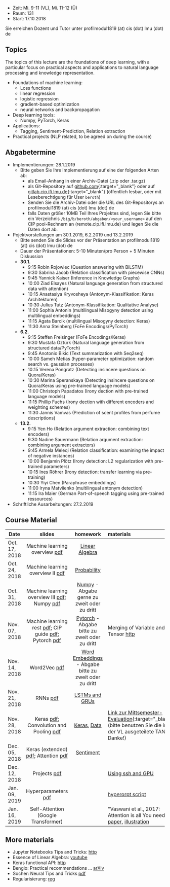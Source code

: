 - Zeit: Mi. 9-11 (VL), Mi. 11-12 (Ü)
- Raum: 131
- Start: 17.10.2018

Sie erreichen Dozent und Tutor unter profilmodul1819 (at) cis (dot) lmu (dot) de

## Topics

The topics of this lecture are the foundations of deep learning, with a particular focus on practical aspects and applications to natural language processing and knowledge representation.

- Foundations of machine learning:
  - Loss functions
  - linear regression
  - logistic regression
  - gradient-based optimization
  - neural networks and backpropagation
- Deep learning tools:
  - Numpy, PyTorch, Keras
- Applications:
  - Tagging, Sentiment-Prediction, Relation extraction
- Practical projects (NLP related, to be agreed on during the course)


## Abgabetermine
- Implementierungen: 28.1.2019
  - Bitte geben Sie Ihre Implementierung auf eine der folgenden Arten ab:
    - als Email-Anhang in einer Archiv-Datei (.zip oder .tar.gz)
    - als Git-Repository auf [github.com](https://github.com/){:target="_blank"} oder auf [gitlab.cip.ifi.lmu.de](https://gitlab.cip.ifi.lmu.de/){:target="_blank"} (öffentlich lesbar, oder mit Leseberechtigung für User `beroth`)
    - Senden Sie die Archiv-Datei oder die URL des Git-Repositorys an profilmodul1819 (at) cis (dot) lmu (dot) de
    - falls Daten größer 10MB Teil Ihres Projektes sind, legen Sie bitte ein Verzeichnis `/big/b/beroth/abgaben/<your_username>` auf den CIP pool-Rechnern an (remote.cip.ifi.lmu.de) und legen Sie die Daten dort ab.
- Pojektvorstellungen am 30.1.2019, 6.2.2019 und 13.2.2019
  - Bitte senden Sie die Slides vor der Präsentation an profilmodul1819 (at) cis (dot) lmu (dot) de
  - Dauer der Präsentationen: 5-10 Minuten/pro Person + 5 Minuten Diskussion
  - **30.1.**
    - 9:15 Robin Rojowiec (Question answering with BiLSTM)
    - 9:30 Sabrina Jacob (Relation classification with piecewise CNNs)
    - 9:45 Yannick Kaiser (Inference in Knowledge Graphs)
    - 10:00 Ziad Elsayes (Natural language generation from structured data with attention)
    - 10:15 Anastasiya Kryvosheya (Antonym-Klassifikation: Keras Architekturen)
    - 10:30 Julius Tutz (Antonym-Klassifikation: Qualitative Analyse)
    - 11:00 Sophia Antonin (multilingual Misogyny detection using multilingual embeddings)
    - 11:15 Agata Barcik (multilingual Misogyny detection: Keras)
    - 11:30 Anna Steinberg (FoFe Encodings/PyTorch)
  - **6.2.**
    - 9:15 Steffen Freisinger (FoFe Encodings/Keras)
    - 9:30 Mustafa Öztürk (Natural language generation from structured data/PyTorch)
    - 9:45 Anotonio Bikic (Text summarization with Seq2seq)
    - 10:00 Sameh Metias (hyper-parameter optimization: random search vs. gaussian processes)
    - 10:15 Verena Pongratz (Detecting insincere questions on Quora/Keras)
    - 10:30 Marina Speranskaya (Detecting insincere questions on Quora/Keras using pre-trained language models)
    - 11:00 Christoph Papadatos (Irony dection with pre-trained language models)
    - 11:15 Phillip Fuchs (Irony dection with different encoders and weighting schemes)
    - 11:30 Jannis Vamvas (Prediction of scent profiles from perfume descriptions)
  - **13.2.**
    - 9:15 Yen Ho (Relation argument extraction: combining text encoders)
    - 9:30 Nadine Sauermann (Relation argument extraction: combining argument extractors)
    - 9:45 Armela Meleqi (Relation classification: examining the impact of negative instances)
    - 10:00 Benjamin Plötz (Irony detection: L2 regularization with pre-trained parameters)
    - 10:15 Ines Röhrer (Irony detection: transfer learning via pre-training)
    - 10:30 Yiyi Chen (Paraphrase embeddings)
    - 11:00 Iryna Matviienko (multilingual antonym detection)
    - 11:15 Ira Maier (German Part-of-speech tagging using pre-trained ressources)
- Schriftliche Ausarbeitungen: 27.2.2019

## Course Material

| Date | slides | homework | materials |
|-----------------------------|:--------------------------------:|:------:|:-------------------------------------------------------------------|
| Oct. 17, 2018 | Machine learning overview [pdf](ml_basics_I.pdf)| [Linear Algebra](ex01_linalg.pdf) | |
| Oct. 24, 2018 | Machine learning overview II [pdf](ml_basics_II_short.pdf)| [Probability](ex02_probability.pdf) | |
| Oct. 31, 2018 | Machine learning overview III [pdf](ml_basics_III.pdf); Numpy [pdf](numpy_intro.pdf) | [Numpy](numpy.ipynb) - Abgabe gerne zu zweit oder zu dritt |  |
| Nov. 07, 2018 | Machine learning rest [pdf](ml_basics_rest.pdf); CIP guide [pdf](guide_cip.pdf); Pytorch [pdf](pytorch_intro.pdf) | [Pytorch](pytorch_intro.ipynb) - Abgabe bitte zu zweit oder zu dritt | Merging of Variable and Tensor [http](https://pytorch.org/blog/pytorch-0_4_0-migration-guide/) |
| Nov. 14, 2018 | Word2Vec [pdf](word2vec.pdf) | [Word Embeddings](pytorch_wordEmbeddings.ipynb) - Abgabe bitte zu zweit oder zu dritt | |
| Nov. 21, 2018 | RNNs [pdf](rnn.pdf) | [LSTMs and GRUs](ex06_lstm.pdf) | |
| Nov. 28, 2018 | Keras [pdf](keras.pdf); Convolution and Pooling [pdf](convolution_pooling.pdf) | [Keras](argument_tagging.ipynb), [Data](atis.json) | [Link zur Mittsemester-Evaluation](https://www.lehrevaluation.uni-muenchen.de/evasys/online/){:target="_blank"} (bitte benutzen Sie die in der VL ausgeteilete TAN - Danke!) |
| Dec. 05, 2018 | Keras (extended) [pdf](keras_extended.pdf); Attention [pdf](attn.pdf) | [Sentiment](keras_sentiment.ipynb) | |
| Dec. 12, 2018 | Projects [pdf](projects.pdf) |  | [Using ssh and GPU](ssh_gpu.txt) |
| Jan. 09, 2019 | Hyperparameters [pdf](hyper_params.pdf) |  | [hyperorpt script](hyperopt.py) |
| Jan. 16, 2019 | Self-Attention (Google Transformer)|  |  "Vaswani et al., 2017: Attention is all You need" [paper](https://arxiv.org/abs/1706.03762), [illustration](http://jalammar.github.io/illustrated-transformer/) |

## More materials
- Jupyter Notebooks Tips and Tricks: [http](https://www.dataquest.io/blog/jupyter-notebook-tips-tricks-shortcuts/)
- Essence of Linear Algebra: [youtube](https://www.youtube.com/playlist?list=PLZHQObOWTQDPD3MizzM2xVFitgF8hE_ab)
- Keras functional API: [http](https://keras.io/getting-started/functional-api-guide/)
- Bengio: Practical recommendations ... [arXiv](https://arxiv.org/abs/1206.5533)
- Socher: Neural Tips and Tricks [pdf](http://cs224d.stanford.edu/lectures/CS224d-Lecture6.pdf)
- Regularisierung: [reg](reg.md)
